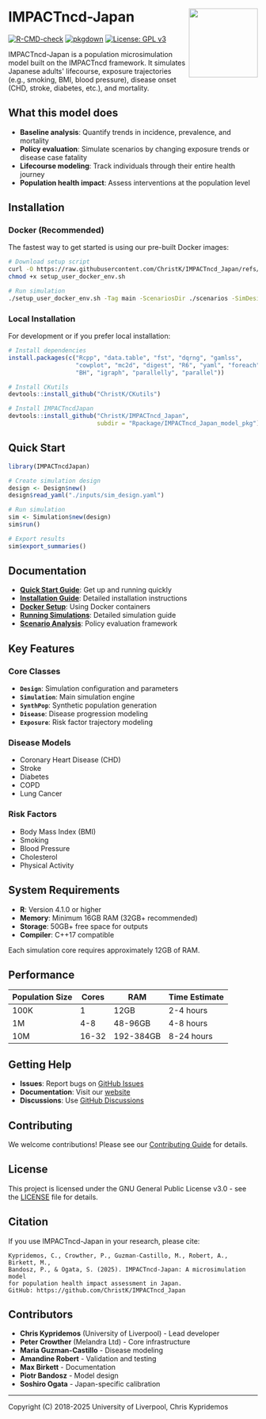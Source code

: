 # IMPACTncd-Japan <img src="man/figures/logo.png" align="right" height="139" alt="" />

<!-- badges: start -->
[![R-CMD-check](https://github.com/ChristK/IMPACTncd_Japan/actions/workflows/R-CMD-check.yaml/badge.svg)](https://github.com/ChristK/IMPACTncd_Japan/actions/workflows/R-CMD-check.yaml)
[![pkgdown](https://github.com/ChristK/IMPACTncd_Japan/actions/workflows/pkgdown.yaml/badge.svg)](https://github.com/ChristK/IMPACTncd_Japan/actions/workflows/pkgdown.yaml)
[![License: GPL v3](https://img.shields.io/badge/License-GPLv3-blue.svg)](https://www.gnu.org/licenses/gpl-3.0)
<!-- badges: end -->

IMPACTncd-Japan is a population microsimulation model built on the IMPACTncd framework. It simulates Japanese adults' lifecourse, exposure trajectories (e.g., smoking, BMI, blood pressure), disease onset (CHD, stroke, diabetes, etc.), and mortality.

## What this model does

- **Baseline analysis**: Quantify trends in incidence, prevalence, and mortality
- **Policy evaluation**: Simulate scenarios by changing exposure trends or disease case fatality
- **Lifecourse modeling**: Track individuals through their entire health journey
- **Population health impact**: Assess interventions at the population level

## Installation

### Docker (Recommended)

The fastest way to get started is using our pre-built Docker images:

```bash
# Download setup script
curl -O https://raw.githubusercontent.com/ChristK/IMPACTncd_Japan/refs/heads/main/docker_setup/setup_user_docker_env.sh
chmod +x setup_user_docker_env.sh

# Run simulation
./setup_user_docker_env.sh -Tag main -ScenariosDir ./scenarios -SimDesignYaml ./scenarios/sim_design.yaml --UseVolumes
```

### Local Installation

For development or if you prefer local installation:

```r
# Install dependencies
install.packages(c("Rcpp", "data.table", "fst", "dqrng", "gamlss", 
                   "cowplot", "mc2d", "digest", "R6", "yaml", "foreach", 
                   "BH", "igraph", "parallelly", "parallel"))

# Install CKutils
devtools::install_github("ChristK/CKutils")

# Install IMPACTncdJapan
devtools::install_github("ChristK/IMPACTncd_Japan", 
                         subdir = "Rpackage/IMPACTncd_Japan_model_pkg")
```

## Quick Start

```r
library(IMPACTncdJapan)

# Create simulation design
design <- Design$new()
design$read_yaml("./inputs/sim_design.yaml")

# Run simulation
sim <- Simulation$new(design)
sim$run()

# Export results
sim$export_summaries()
```

## Documentation

- **[Quick Start Guide](https://christk.github.io/IMPACTncd_Japan/articles/quickstart.html)**: Get up and running quickly
- **[Installation Guide](https://christk.github.io/IMPACTncd_Japan/articles/installation.html)**: Detailed installation instructions
- **[Docker Setup](https://christk.github.io/IMPACTncd_Japan/articles/docker-setup.html)**: Using Docker containers
- **[Running Simulations](https://christk.github.io/IMPACTncd_Japan/articles/running-simulations.html)**: Detailed simulation guide
- **[Scenario Analysis](https://christk.github.io/IMPACTncd_Japan/articles/scenario-analysis.html)**: Policy evaluation framework

## Key Features

### Core Classes

- **`Design`**: Simulation configuration and parameters
- **`Simulation`**: Main simulation engine  
- **`SynthPop`**: Synthetic population generation
- **`Disease`**: Disease progression modeling
- **`Exposure`**: Risk factor trajectory modeling

### Disease Models

- Coronary Heart Disease (CHD)
- Stroke
- Diabetes  
- COPD
- Lung Cancer

### Risk Factors

- Body Mass Index (BMI)
- Smoking
- Blood Pressure
- Cholesterol
- Physical Activity

## System Requirements

- **R**: Version 4.1.0 or higher
- **Memory**: Minimum 16GB RAM (32GB+ recommended)
- **Storage**: 50GB+ free space for outputs
- **Compiler**: C++17 compatible

Each simulation core requires approximately 12GB of RAM.

## Performance

| Population Size | Cores | RAM | Time Estimate |
|----------------|-------|-----|---------------|
| 100K           | 1     | 12GB| 2-4 hours     |
| 1M             | 4-8   | 48-96GB | 4-8 hours |
| 10M            | 16-32 | 192-384GB | 8-24 hours |

## Getting Help

- **Issues**: Report bugs on [GitHub Issues](https://github.com/ChristK/IMPACTncd_Japan/issues)
- **Documentation**: Visit our [website](https://christk.github.io/IMPACTncd_Japan/)
- **Discussions**: Use [GitHub Discussions](https://github.com/ChristK/IMPACTncd_Japan/discussions)

## Contributing

We welcome contributions! Please see our [Contributing Guide](CONTRIBUTING.md) for details.

## License

This project is licensed under the GNU General Public License v3.0 - see the [LICENSE](LICENSE) file for details.

## Citation

If you use IMPACTncd-Japan in your research, please cite:

```
Kypridemos, C., Crowther, P., Guzman-Castillo, M., Robert, A., Birkett, M., 
Bandosz, P., & Ogata, S. (2025). IMPACTncd-Japan: A microsimulation model 
for population health impact assessment in Japan. 
GitHub: https://github.com/ChristK/IMPACTncd_Japan
```

## Contributors

- **Chris Kypridemos** (University of Liverpool) - Lead developer
- **Peter Crowther** (Melandra Ltd) - Core infrastructure  
- **Maria Guzman-Castillo** - Disease modeling
- **Amandine Robert** - Validation and testing
- **Max Birkett** - Documentation
- **Piotr Bandosz** - Model design
- **Soshiro Ogata** - Japan-specific calibration

---

Copyright (C) 2018-2025 University of Liverpool, Chris Kypridemos
